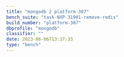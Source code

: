 ```yaml
---
title: "mongodb 2 platform-307"
bench_suite: "task-NXP-31901-remove-redis"
build_number: "platform-307"
dbprofile: "mongodb"
classifier: ""
date: 2023-06-06T13:37:33
type: "bench"
---
```

